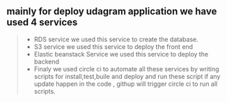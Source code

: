 ## mainly for deploy udagram application we have used 4 services 
> - RDS service 
we used this service to create the database.
> - S3 service 
we used this service to deploy the front end 
> - Elastic beanstack Service
we used this service to deploy the backend 
> - Finaly we used circle ci to automate all these services by writing scripts for install,test,buile and deploy and run these script if any update happen in the code , githup will trigger circle ci to run all scripts.
